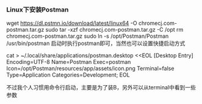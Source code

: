 ### Linux下安装Postman
wget https://dl.pstmn.io/download/latest/linux64 -O chromecj.com-postman.tar.gz
sudo tar -xzf chromecj.com-postman.tar.gz -C /opt
rm chromecj.com-postman.tar.gz
sudo ln -s /opt/Postman/Postman /usr/bin/postman
启动时执行postman即可，当然也可以设置快捷启动方式

cat > ~/.local/share/applications/postman.desktop <<EOL
[Desktop Entry]
Encoding=UTF-8
Name=Postman
Exec=postman
Icon=/opt/Postman/resources/app/assets/icon.png
Terminal=false
Type=Application
Categories=Development;
EOL

不过我个人习惯用命令行启动，主要是为了装B，另外可以从terminal中看到一些参数